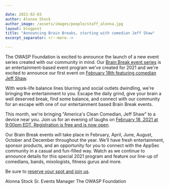 ```yaml
---

date: 2021-02-03
author: Alonna Stock
author_image: /assets/images/people/staff_alonna.jpg
layout: blogpost
title: "Announcing Brain Breaks, starting with comedian Jeff Shaw"
excerpt_separator: <!--more-->

---
```


The OWASP Foundation is excited to announce the launch of a new event series created with our community in mind. Our [Brain Break event series](https://brainbreak.owasp.org/) is an entertainment-based event program we've created for 2021 and we're excited to announce our first event on [February 18th featuring comedian Jeff Shaw](https://www.eventbrite.com/e/brain-break-featuring-comedian-jeff-shaw-tickets-138857333021?aff=Websitelink).

 <!--more-->

With work-life balance lines blurring and social outlets dwindling, we're bringing the entertainment to you. Escape the daily grind, give your brain a well deserved break, find some balance, and connect with our community for an escape with one of our entertainment based Brain Break events.

This month, we're bringing "America's Clean Comedian, Jeff Shaw" to a device near you. Join us for an evening of laughs on [February 18, 2021 at 9:00pm EDT. Registration is free and is now open](https://www.eventbrite.com/e/brain-break-featuring-comedian-jeff-shaw-tickets-138857333021?aff=Websitelink).

Our Brain Break events will take place in February, April, June, August, October and December throughout the year. We'll have fresh entertainment, sponsor products, and an opportunity for you to connect with the AppSec community in a casual and fun-filled way. Watch as we continue to announce details for this special 2021 program and feature our line-up of comedians, bands, mixologists, fitness gurus and more. 

Be sure to [reserve your spot and join us](https://brainbreak.owasp.org/).

Alonna Stock 
Sr. Events Manager 
The OWASP Foundation

